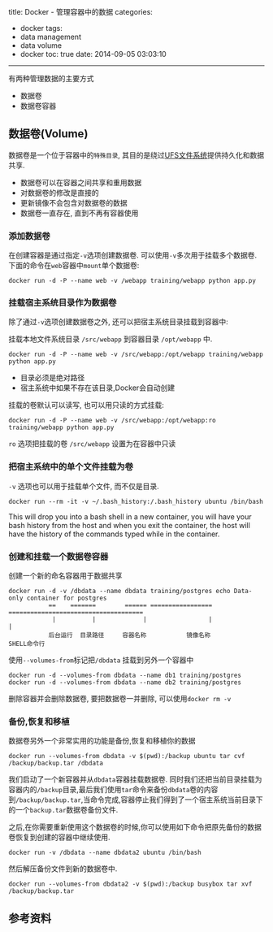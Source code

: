 title: Docker - 管理容器中的数据
categories:
  - docker
tags:
  - data management
  - data volume
  - docker
toc: true
date: 2014-09-05 03:03:10
---

有两种管理数据的主要方式

- 数据卷
- 数据卷容器


## 数据卷(Volume)

数据卷是一个位于容器中的`特殊目录`, 其目的是绕过[UFS文件系统][1]提供持久化和数据共享.

- 数据卷可以在容器之间共享和重用数据
- 对数据卷的修改是直接的
- 更新镜像不会包含对数据卷的数据
- 数据卷一直存在, 直到不再有容器使用

<!-- more -->

### 添加数据卷

在创建容器是通过指定`-v`选项创建数据卷. 可以使用`-v`多次用于挂载多个数据卷. 下面的命令在`web`容器中`mount`单个数据卷:

```
docker run -d -P --name web -v /webapp training/webapp python app.py
```

### 挂载宿主系统目录作为数据卷

除了通过`-v`选项创建数据卷之外, 还可以把宿主系统目录挂载到容器中:

挂载本地文件系统目录 `/src/webapp` 到容器目录 `/opt/webapp` 中.

```
docker run -d -P --name web -v /src/webapp:/opt/webapp training/webapp python app.py
```

- 目录必须是绝对路径
- 宿主系统中如果不存在该目录,Docker会自动创建

挂载的卷默认可以读写, 也可以用只读的方式挂载:

```
docker run -d -P --name web -v /src/webapp:/opt/webapp:ro training/webapp python app.py
```

`ro` 选项把挂载的卷 `/src/webapp` 设置为在容器中只读


### 把宿主系统中的单个文件挂载为卷

`-v` 选项也可以用于挂载单个文件, 而不仅是目录.

```
docker run --rm -it -v ~/.bash_history:/.bash_history ubuntu /bin/bash
```

This will drop you into a bash shell in a new container, you will have your bash history from the host and when you exit the container, the host will have the history of the commands typed while in the container.


### 创建和挂载一个数据卷容器


创建一个新的命名容器用于数据共享

```
docker run -d -v /dbdata --name dbdata training/postgres echo Data-only container for postgres
           ==    =======        ====== ================= =====================================
            |          |             |                 |                        |
           后台运行  目录路径     容器名称           镜像名称               SHELL命令行
```

使用`--volumes-from`标记把`/dbdata` 挂载到另外一个容器中

```
docker run -d --volumes-from dbdata --name db1 training/postgres
docker run -d --volumes-from dbdata --name db2 training/postgres
```

删除容器并会删除数据卷, 要把数据卷一并删除, 可以使用`docker rm -v`

### 备份,恢复和移植

数据卷另外一个非常实用的功能是备份,恢复和移植你的数据

```
docker run --volumes-from dbdata -v $(pwd):/backup ubuntu tar cvf /backup/backup.tar /dbdata
```

我们启动了一个新容器并从`dbdata`容器挂载数据卷. 同时我们还把当前目录挂载为容器内的`/backup`目录,最后我们使用`tar`命令来备份`dbdata`卷的内容到`/backup/backup.tar`,当命令完成,容器停止我们得到了一个宿主系统当前目录下的一个`backup.tar`数据卷备份文件.

之后,在你需要重新使用这个数据卷的时候,你可以使用如下命令把原先备份的数据卷恢复到创建的容器中继续使用.

```
docker run -v /dbdata --name dbdata2 ubuntu /bin/bash
```

然后解压备份文件到新的数据卷中.

```
docker run --volumes-from dbdata2 -v $(pwd):/backup busybox tar xvf /backup/backup.tar
```



## 参考资料

  [1]: https://docs.docker.com/terms/layer/#ufs-def